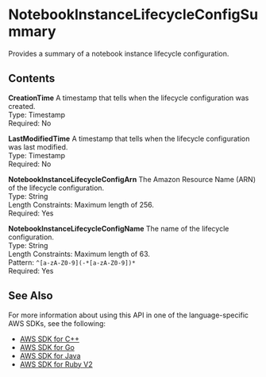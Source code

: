 # NotebookInstanceLifecycleConfigSummary<a name="API_NotebookInstanceLifecycleConfigSummary"></a>

Provides a summary of a notebook instance lifecycle configuration\.

## Contents<a name="API_NotebookInstanceLifecycleConfigSummary_Contents"></a>

 **CreationTime**   <a name="SageMaker-Type-NotebookInstanceLifecycleConfigSummary-CreationTime"></a>
A timestamp that tells when the lifecycle configuration was created\.  
Type: Timestamp  
Required: No

 **LastModifiedTime**   <a name="SageMaker-Type-NotebookInstanceLifecycleConfigSummary-LastModifiedTime"></a>
A timestamp that tells when the lifecycle configuration was last modified\.  
Type: Timestamp  
Required: No

 **NotebookInstanceLifecycleConfigArn**   <a name="SageMaker-Type-NotebookInstanceLifecycleConfigSummary-NotebookInstanceLifecycleConfigArn"></a>
The Amazon Resource Name \(ARN\) of the lifecycle configuration\.  
Type: String  
Length Constraints: Maximum length of 256\.  
Required: Yes

 **NotebookInstanceLifecycleConfigName**   <a name="SageMaker-Type-NotebookInstanceLifecycleConfigSummary-NotebookInstanceLifecycleConfigName"></a>
The name of the lifecycle configuration\.  
Type: String  
Length Constraints: Maximum length of 63\.  
Pattern: `^[a-zA-Z0-9](-*[a-zA-Z0-9])*`   
Required: Yes

## See Also<a name="API_NotebookInstanceLifecycleConfigSummary_SeeAlso"></a>

For more information about using this API in one of the language\-specific AWS SDKs, see the following:
+  [AWS SDK for C\+\+](http://docs.aws.amazon.com/goto/SdkForCpp/sagemaker-2017-07-24/NotebookInstanceLifecycleConfigSummary) 
+  [AWS SDK for Go](http://docs.aws.amazon.com/goto/SdkForGoV1/sagemaker-2017-07-24/NotebookInstanceLifecycleConfigSummary) 
+  [AWS SDK for Java](http://docs.aws.amazon.com/goto/SdkForJava/sagemaker-2017-07-24/NotebookInstanceLifecycleConfigSummary) 
+  [AWS SDK for Ruby V2](http://docs.aws.amazon.com/goto/SdkForRubyV2/sagemaker-2017-07-24/NotebookInstanceLifecycleConfigSummary) 